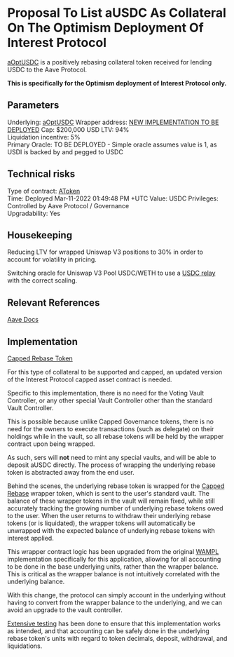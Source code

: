 # Proposal To List aUSDC As Collateral On The Optimism Deployment Of Interest Protocol

[aOptUSDC](https://optimistic.etherscan.io/address/0x625e7708f30ca75bfd92586e17077590c60eb4cd) is a positively rebasing collateral token received for lending USDC to the Aave Protocol. 

<b>This is specifically for the Optimism deployment of Interest Protocol only.</b>

## Parameters
Underlying: [aOptUSDC](https://optimistic.etherscan.io/address/0x625e7708f30ca75bfd92586e17077590c60eb4cd)
Wrapper address: [NEW IMPLEMENTATION TO BE DEPLOYED](https://gfx.cafe/ip/contracts/-/blob/master/contracts/lending/wrapper/CappedRebaseToken.sol?ref_type=heads)
Cap: $200,000 USD
LTV: 94%  
Liquidation incentive: 5%  
Primary Oracle: TO BE DEPLOYED - Simple oracle assumes value is 1, as USDI is backed by and pegged to USDC

## Technical risks
Type of contract:  [AToken](https://optimistic.etherscan.io/address/0xbCb167bDCF14a8F791d6f4A6EDd964aed2F8813B)  
Time: Deployed Mar-11-2022 01:49:48 PM +UTC
Value: USDC
Privileges: Controlled by Aave Protocol / Governance  
Upgradability: Yes  

## Housekeeping
Reducing LTV for wrapped Uniswap V3 positions to 30% in order to account for volatility in pricing. 

Switching oracle for Uniswap V3 Pool USDC/WETH to use a [USDC relay](https://optimistic.etherscan.io/address/0x84be5d42712da1129019b4f43f226295ec47fcf9) with the correct scaling. 

## Relevant References
[Aave Docs](https://docs.aave.com/hub/)  

## Implementation
[Capped Rebase Token](https://gfx.cafe/ip/contracts/-/blob/master/contracts/lending/wrapper/CappedRebaseToken.sol?ref_type=heads)

For this type of collateral to be supported and capped, an updated version of the Interest Protocol capped asset contract is needed.  

Specific to this implementation, there is no need for the Voting Vault Controller, or any other special Vault Controller other than the standard Vault Controller.  

This is possible because unlike Capped Governance tokens, there is no need for the owners to execute transactions (such as delegate) on their holdings while in the vault, so all rebase tokens will be held by the wrapper contract upon being wrapped.

As such, sers will **not** need to mint any special vaults, and will be able to deposit aUSDC directly. The process of wrapping the underlying rebase token is abstracted away from the end user. 

Behind the scenes, the underlying rebase token is wrapped for the [Capped Rebase](https://gfx.cafe/ip/contracts/-/blob/master/contracts/lending/wrapper/CappedRebaseToken.sol?ref_type=heads) wrapper token, which is sent to the user's standard vault. The balance of these wrapper tokens in the vault will remain fixed, while still accurately tracking the growing number of underlying rebase tokens owed to the user. When the user returns to withdraw their underlying rebase tokens (or is liquidated), the wrapper tokens will automatically be unwrapped with the expected balance of underlying rebase tokens with interest applied. 

This wrapper contract logic has been upgraded from the original [WAMPL](https://etherscan.io/token/0xedb171c18ce90b633db442f2a6f72874093b49ef#code) implementation specifically for this application, allowing for all accounting to be done in the base underlying units, rather than the wrapper balance. This is critical as the wrapper balance is not intuitively correlated with the underlying balance.  

With this change, the protocol can simply account in the underlying without having to convert from the wrapper balance to the underlying, and we can avoid an upgrade to the vault controller.  

[Extensive testing](https://gfx.cafe/ip/contracts/-/tree/master/test/cap/cappedRebase?ref_type=heads) has been done to ensure that this implementation works as intended, and that accounting can be safely done in the underlying rebase token's units with regard to token decimals, deposit, withdrawal, and liquidations. 